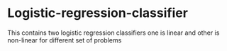 # Logistic-regression-classifier
This contains two logistic regression classifiers one is linear and other is non-linear for different set of problems 
